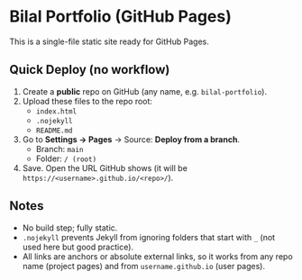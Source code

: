 # Bilal Portfolio (GitHub Pages)

This is a single-file static site ready for GitHub Pages.

## Quick Deploy (no workflow)
1. Create a **public** repo on GitHub (any name, e.g. `bilal-portfolio`).
2. Upload these files to the repo root:
   - `index.html`
   - `.nojekyll`
   - `README.md`
3. Go to **Settings → Pages** → Source: **Deploy from a branch**.
   - Branch: `main`
   - Folder: `/ (root)`
4. Save. Open the URL GitHub shows (it will be `https://<username>.github.io/<repo>/`).

## Notes
- No build step; fully static.
- `.nojekyll` prevents Jekyll from ignoring folders that start with `_` (not used here but good practice).
- All links are anchors or absolute external links, so it works from any repo name (project pages) and from `username.github.io` (user pages).
